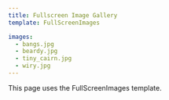 ```yaml
---
title: Fullscreen Image Gallery 
template: FullScreenImages

images:
  - bangs.jpg
  - beardy.jpg
  - tiny_cairn.jpg
  - wiry.jpg
---
```


This page uses the FullScreenImages template.
